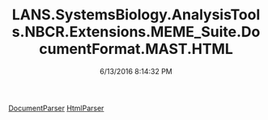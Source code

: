 ﻿---
title: LANS.SystemsBiology.AnalysisTools.NBCR.Extensions.MEME_Suite.DocumentFormat.MAST.HTML
date: 6/13/2016 8:14:32 PM
---

[DocumentParser](T-LANS.SystemsBiology.AnalysisTools.NBCR.Extensions.MEME_Suite.DocumentFormat.MAST.HTML.DocumentParser.html)
[HtmlParser](T-LANS.SystemsBiology.AnalysisTools.NBCR.Extensions.MEME_Suite.DocumentFormat.MAST.HTML.HtmlParser.html)
